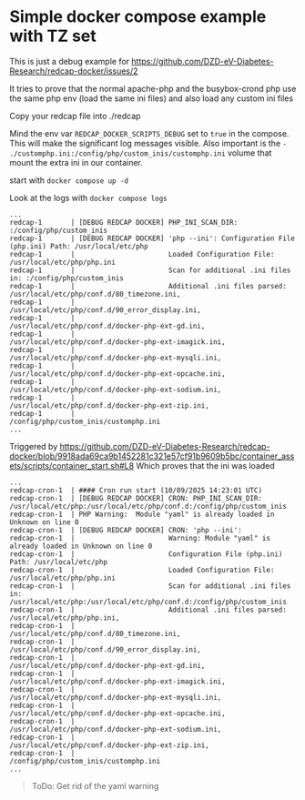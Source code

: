 # Simple docker compose example with TZ set

This is just a debug example for https://github.com/DZD-eV-Diabetes-Research/redcap-docker/issues/2

It tries to prove that the normal apache-php and the busybox-crond php use the same php env (load the same ini files) and also load any custom ini files

Copy your redcap file into ./redcap

Mind the env var `REDCAP_DOCKER_SCRIPTS_DEBUG` set to `true` in the compose. This will make the significant log messages visible.
Also important is the `- ./customphp.ini:/config/php/custom_inis/customphp.ini` volume that mount the extra ini in our container.

start with `docker compose up -d`

Look at the logs with `docker compose logs`


```
...
redcap-1       | [DEBUG REDCAP DOCKER] PHP_INI_SCAN_DIR: :/config/php/custom_inis
redcap-1       | [DEBUG REDCAP DOCKER] 'php --ini': Configuration File (php.ini) Path: /usr/local/etc/php
redcap-1       |                       Loaded Configuration File:         /usr/local/etc/php/php.ini
redcap-1       |                       Scan for additional .ini files in: :/config/php/custom_inis
redcap-1       |                       Additional .ini files parsed:      /usr/local/etc/php/conf.d/80_timezone.ini,
redcap-1       |                       /usr/local/etc/php/conf.d/90_error_display.ini,
redcap-1       |                       /usr/local/etc/php/conf.d/docker-php-ext-gd.ini,
redcap-1       |                       /usr/local/etc/php/conf.d/docker-php-ext-imagick.ini,
redcap-1       |                       /usr/local/etc/php/conf.d/docker-php-ext-mysqli.ini,
redcap-1       |                       /usr/local/etc/php/conf.d/docker-php-ext-opcache.ini,
redcap-1       |                       /usr/local/etc/php/conf.d/docker-php-ext-sodium.ini,
redcap-1       |                       /usr/local/etc/php/conf.d/docker-php-ext-zip.ini,
redcap-1       |                       /config/php/custom_inis/customphp.ini
...
```
Triggered by https://github.com/DZD-eV-Diabetes-Research/redcap-docker/blob/9918ada69ca9b1452281c321e57cf91b9609b5bc/container_assets/scripts/container_start.sh#L8
Which proves that the ini was loaded

```
...
redcap-cron-1  | #### Cron run start (10/09/2025 14:23:01 UTC)
redcap-cron-1  | [DEBUG REDCAP DOCKER] CRON: PHP_INI_SCAN_DIR: /usr/local/etc/php:/usr/local/etc/php/conf.d:/config/php/custom_inis
redcap-cron-1  | PHP Warning:  Module "yaml" is already loaded in Unknown on line 0
redcap-cron-1  | [DEBUG REDCAP DOCKER] CRON: 'php --ini': 
redcap-cron-1  |                       Warning: Module "yaml" is already loaded in Unknown on line 0
redcap-cron-1  |                       Configuration File (php.ini) Path: /usr/local/etc/php
redcap-cron-1  |                       Loaded Configuration File:         /usr/local/etc/php/php.ini
redcap-cron-1  |                       Scan for additional .ini files in: /usr/local/etc/php:/usr/local/etc/php/conf.d:/config/php/custom_inis
redcap-cron-1  |                       Additional .ini files parsed:      /usr/local/etc/php/php.ini,
redcap-cron-1  |                       /usr/local/etc/php/conf.d/80_timezone.ini,
redcap-cron-1  |                       /usr/local/etc/php/conf.d/90_error_display.ini,
redcap-cron-1  |                       /usr/local/etc/php/conf.d/docker-php-ext-gd.ini,
redcap-cron-1  |                       /usr/local/etc/php/conf.d/docker-php-ext-imagick.ini,
redcap-cron-1  |                       /usr/local/etc/php/conf.d/docker-php-ext-mysqli.ini,
redcap-cron-1  |                       /usr/local/etc/php/conf.d/docker-php-ext-opcache.ini,
redcap-cron-1  |                       /usr/local/etc/php/conf.d/docker-php-ext-sodium.ini,
redcap-cron-1  |                       /usr/local/etc/php/conf.d/docker-php-ext-zip.ini,
redcap-cron-1  |                       /config/php/custom_inis/customphp.ini
...
```

> ToDo: Get rid of the yaml warning